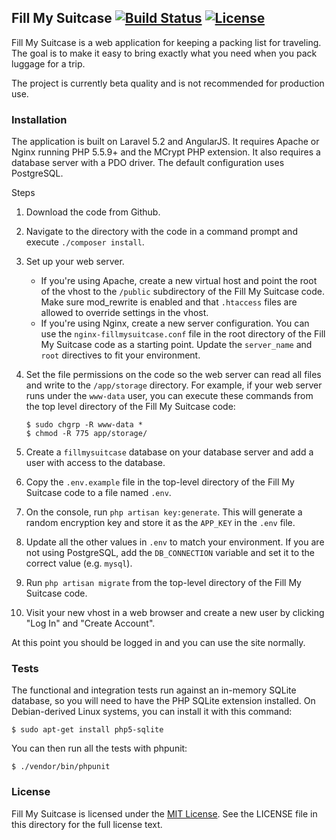 ## Fill My Suitcase [![Build Status](https://travis-ci.org/aag/fillmysuitcase.svg?branch=master)](https://travis-ci.org/aag/fillmysuitcase) [![License](https://img.shields.io/badge/License-MIT-blue.svg)](LICENSE)

Fill My Suitcase is a web application for keeping a packing list for traveling.
The goal is to make it easy to bring exactly what you need when you pack luggage
for a trip.

The project is currently beta quality and is not recommended for production use.

### Installation

The application is built on Laravel 5.2 and AngularJS.  It requires Apache or
Nginx running PHP 5.5.9+ and the MCrypt PHP extension.  It also requires a
database server with a PDO driver.  The default configuration uses PostgreSQL.

Steps

1. Download the code from Github.
2. Navigate to the directory with the code in a command prompt and execute
   `./composer install`.
3. Set up your web server.
   * If you're using Apache, create a new virtual host and point the root of
   the vhost to the `/public` subdirectory of the Fill My Suitcase code. Make
   sure mod_rewrite is enabled and that `.htaccess` files are allowed to
   override settings in the vhost.
   * If you're using Nginx, create a new server configuration. You can use the
   `nginx-fillmysuitcase.conf` file in the root directory of the Fill My
   Suitcase code as a starting point. Update the `server_name` and `root`
   directives to fit your environment.
4. Set the file permissions on the code so the web server can read all files
   and write to the `/app/storage` directory. For example, if your web server
   runs under the `www-data` user, you can execute these commands from the
   top level directory of the Fill My Suitcase code:

   ```
   $ sudo chgrp -R www-data *
   $ chmod -R 775 app/storage/
   ```
5. Create a `fillmysuitcase` database on your database server and add a user
   with access to the database.
6. Copy the `.env.example` file in the top-level directory of the Fill My
   Suitcase code to a file named `.env`.
7. On the console, run `php artisan key:generate`. This will generate a
   random encryption key and store it as the `APP_KEY` in the `.env` file.
8. Update all the other values in `.env` to match your environment. If you
   are not using PostgreSQL, add the `DB_CONNECTION` variable and set it to the
   correct value (e.g. `mysql`).
9. Run `php artisan migrate` from the top-level directory of the Fill My
   Suitcase code.
10. Visit your new vhost in a web browser and create a new user by clicking
   "Log In" and "Create Account".

At this point you should be logged in and you can use the site normally.

### Tests

The functional and integration tests run against an in-memory SQLite database,
so you will need to have the PHP SQLite extension installed. On Debian-derived
Linux systems, you can install it with this command:

```
$ sudo apt-get install php5-sqlite
```

You can then run all the tests with phpunit:

```
$ ./vendor/bin/phpunit
```

### License

Fill My Suitcase is licensed under the
[MIT License](http://opensource.org/licenses/MIT).  See the LICENSE file in
this directory for the full license text.

